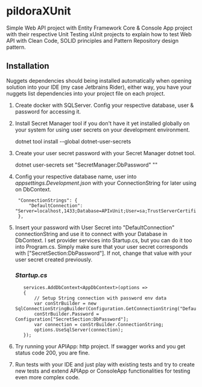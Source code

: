 
# pildoraXUnit

Simple Web API project with Entity Framework Core & Console App project with their respective Unit Testing xUnit projects to explain how to test Web API with Clean Code, SOLID principles and Pattern Repository design pattern.

## Installation

Nuggets dependencies should being installed automatically when opening solution into your IDE (my case Jetbrains Rider), either way, you have your nuggets list dependencies into your project file on each project.
1. Create docker with SQLServer. Config your respective database, user & password for accessing it.


2. Install Secret Manager tool if you don't have it yet installed globally on your system for using user secrets on your development environment.

      dotnet tool install --global dotnet-user-secrets


3. Create your user secret password with your Secret Manager dotnet tool.

      dotnet user-secrets set "SecretManager:DbPassword" "<your-dbpassword-value>"


4. Config your respective database name, user into *appsettings.Development.json* with your ConnectionString for later using on DbContext.


        "ConnectionStrings": {
            "DefaultConnection": "Server=localhost,1433;Database=APIxUnit;User=sa;TrustServerCertificate=True"
        },


5. Insert your password with User Secret into "DefaultConnection" connectionString and use it to connect with your Database in DbContext.
   I set provider services into Startup.cs, but you can do it too into Program.cs.
   Simply make sure that your user secret corresponds with ["SecretSection:DbPassword"]. If not, change that value with your user secret created previously.

      ### *Startup.cs*

          services.AddDbContext<AppDbContext>(options =>
          {
              // Setup String connection with password env data
              var conStrBuilder = new SqlConnectionStringBuilder(Configuration.GetConnectionString("DefaultConnection"));
              conStrBuilder.Password = Configuration["SecretSection:DbPassword"];
              var connection = conStrBuilder.ConnectionString;
              options.UseSqlServer(connection);
          });

6. Try running your APIApp: http project. If swagger works and you get status code 200, you are fine.


7. Run tests with your IDE and just play with existing tests and try to create new tests and extend APIApp or ConsoleApp functionalities for testing even more complex code.